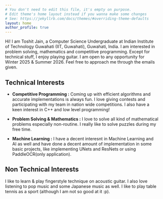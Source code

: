 ```yaml
---
# You don't need to edit this file, it's empty on purpose.
# Edit theme's home layout instead if you wanna make some changes
# See: https://jekyllrb.com/docs/themes/#overriding-theme-defaults
layout: home
author_profile: true
---
```


Hi! I am Toshit Jain, a Computer Science Undergraduate at Indian Institute of Technology
Guwahati (IIT, Guwahati), Guwahati, India. I am interested in problem solving, mathematics and 
competitive programming. Except for technical stuff, I enjoy playing 
guitar. I am open to any opportunity for Winter 2025 & Summer 2026. 
Feel free to approach me through the emails given.

## Technical Interests

- **Competitive Programming :** Coming up with efficient algorithms and accurate implementations
is always fun. I love giving contests and participating with my team in nation wide competitions.
I also have a keen interest in C++ and low level programming!

- **Problem Solving & Mathematics :** I love to solve all kind of mathematical problems
especially non-routine. I really like to solve puzzles during my free time.

- **Machine Learning :** I have a decent interesnt in Machine Learning and AI as well
and have done a decent amount of implementation in some basic projects, like implementing
UNets and ResNets or using PaddleOCR(only application).

## Non Technical Interests

I like to learn & play fingerstyle technique on acoustic guitar. I also love listening to
pop music and some Japanese music as well. I like to play table tennis as a sport
(although I am not so good at it :p).